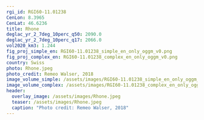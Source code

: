 ```yaml
---
rgi_id: RGI60-11.01238
CenLon: 8.3965
CenLat: 46.6236
title: Rhone
deglac_yr_2_7deg_10perc_q50: 2090.0
deglac_yr_2_7deg_10perc_q17: 2066.0
vol2020_km3: 1.244
fig_proj_simple_en: RGI60-11.01238_simple_en_only_oggm_v0.png
fig_proj_complex_en: RGI60-11.01238_complex_en_only_oggm_v0.png
country: Swiss
photo: Rhone.jpeg
photo_credit: Remeo Walser, 2018
image_volume_simple: /assets/images/RGI60-11.01238_simple_en_only_oggm_v0.png
image_volume_complex: /assets/images/RGI60-11.01238_complex_en_only_oggm_v0.png
header:
  overlay_image: /assets/images/Rhone.jpeg
  teaser: /assets/images/Rhone.jpeg
  caption: "Photo credit: Remeo Walser, 2018"
---
```

